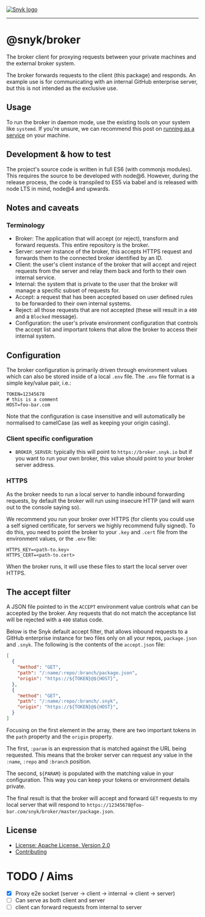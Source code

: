 [![Snyk logo](https://snyk.io/style/asset/logo/snyk-print.svg)](https://snyk.io)

***

# @snyk/broker

The broker client for proxying requests between your private machines and the external broker system.

The broker forwards requests to the client (this package) and responds. An example use is for communicating with an internal GitHub enterprise server, but this is not intended as the exclusive use.

## Usage

<!-- Explain how to install, how to run the tool if it's on the cli, or how  -->
<!-- to use the project in the author code. If this is a node module, please -->
<!-- also document the usage API.                                            -->

To run the broker in daemon mode, use the existing tools on your system like `systemd`. If you're unsure, we can recommend this post on [running as a service](https://certsimple.com/blog/deploy-node-on-linux#node-linux-service-systemd) on your machine.

## Development & how to test

The project's source code is written in full ES6 (with commonjs modules). This requires the source to be developed with node@6. However, during the release process, the code is transpiled to ES5 via babel and is released with node LTS in mind, node@4 and upwards.

<!-- ideally the project will run all tests with `npm install; npm test`,    -->
<!-- but if requires additional information to test, please include          -->
<!-- directions here, bearing in mind a clean starting machine.              -->

## Notes and caveats

<!-- Anything that this project doesn't do? Any special knowledge required?  -->

### Terminology

* Broker: The application that will accept (or reject), transform and forward requests. This entire repository is the broker.
* Server: server instance of the broker, this accepts HTTPS request and forwards them to the connected broker identified by an ID.
* Client: the user's client instance of the broker that will accept and reject requests from the server and relay them back and forth to their own internal service.
* Internal: the system that is private to the user that the broker will manage a specific subset of requests for.
* Accept: a request that has been accepted based on user defined rules to be forwarded to their own internal systems.
* Reject: all those requests that are not accepted (these will result in a `400` and a `Blocked` message).
* Configuration: the user's private environment configuration that controls the accept list and important tokens that allow the broker to access their internal system.


## Configuration

The broker configuration is primarily driven through environment values which can also be stored inside of a local `.env` file. The `.env` file format is a simple key/value pair, i.e.:

```text
TOKEN=12345678
# this is a comment
HOST=foo-bar.com
```

Note that the configuration is case insensitive and will automatically be normalised to camelCase (as well as keeping your origin casing).



### Client specific configuration

- `BROKER_SERVER`: typically this will point to `https://broker.snyk.io` but if you want to run your own broker, this value should point to your broker server address.

### HTTPS

As the broker needs to run a local server to handle inbound forwarding requests, by default the broker will run using insecure HTTP (and will warn out to the console saying so).

We recommend you run your broker over HTTPS (for clients you could use a self signed certificate, for servers we highly recommend fully signed). To do this, you need to point the broker to your `.key` and `.cert` file from the environment values, or the `.env` file:

```text
HTTPS_KEY=<path-to.key>
HTTPS_CERT=<path-to.cert>
```

When the broker runs, it will use these files to start the local server over HTTPS.

## The accept filter

A JSON file pointed to in the `ACCEPT` environment value controls what can be accepted by the broker. Any requests that do not match the acceptance list will be rejected with a `400` status code.

Below is the Snyk default accept filter, that allows inbound requests to a GitHub enterprise instance for two files only on all your repos, `package.json` and `.snyk`. The following is the contents of the `accept.json` file:

```json
[
  {
    "method": "GET",
    "path": "/:name/:repo/:branch/package.json",
    "origin": "https://${TOKEN}@${HOST}",
  },
  {
    "method": "GET",
    "path": "/:name/:repo/:branch/.snyk",
    "origin": "https://${TOKEN}@${HOST}",
  }
]
```

Focusing on the first element in the array, there are two important tokens in the `path` property and the `origin` property.

The first, `:param` is an expression that is matched against the URL being requested. This means that the broker server can request any value in the `:name`, `:repo` and `:branch` position.

The second, `${PARAM}` is populated with the matching value in your configuration. This way you can keep your tokens or environment details private.

The final result is that the broker will accept and forward `GET` requests to my local server that will respond to `https://12345678@foo-bar.com/snyk/broker/master/package.json`.

## License

* [License: Apache License, Version 2.0](LICENSE)
* [Contributing](.github/CONTRIBUTING.md)

# TODO / Aims

- [x] Proxy e2e socket (server -> client -> internal -> client -> server)
- [ ] Can serve as both client and server
- [ ] client can forward requests from internal to server
